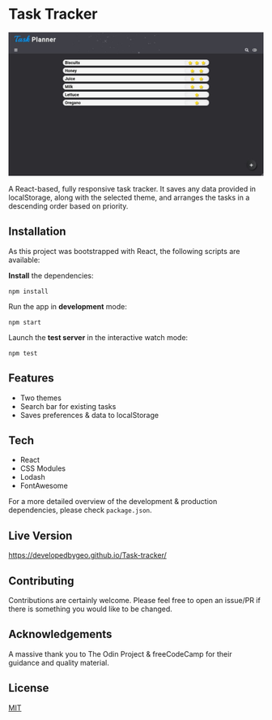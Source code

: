 # Task Tracker

<img src='./public/sample.jpg' width='600px' />

A React-based, fully responsive task tracker. It saves any data provided in localStorage, along with the selected theme, and arranges the tasks in a descending order based on priority.

## Installation

As this project was bootstrapped with React, the following scripts are available:

**Install** the dependencies:

```
npm install
```

Run the app in **development** mode:

```
npm start
```

Launch the **test server** in the interactive watch mode:

```
npm test
```

## Features

- Two themes
- Search bar for existing tasks
- Saves preferences & data to localStorage

## Tech

- React
- CSS Modules
- Lodash
- FontAwesome

For a more detailed overview of the development & production dependencies, please check `package.json`.

## Live Version

<https://developedbygeo.github.io/Task-tracker/>

## Contributing

Contributions are certainly welcome. Please feel free to open an issue/PR if there is something you would like to be changed.

## Acknowledgements

A massive thank you to The Odin Project & freeCodeCamp for their guidance and quality material.

## License

[MIT](./LICENSE.md)

